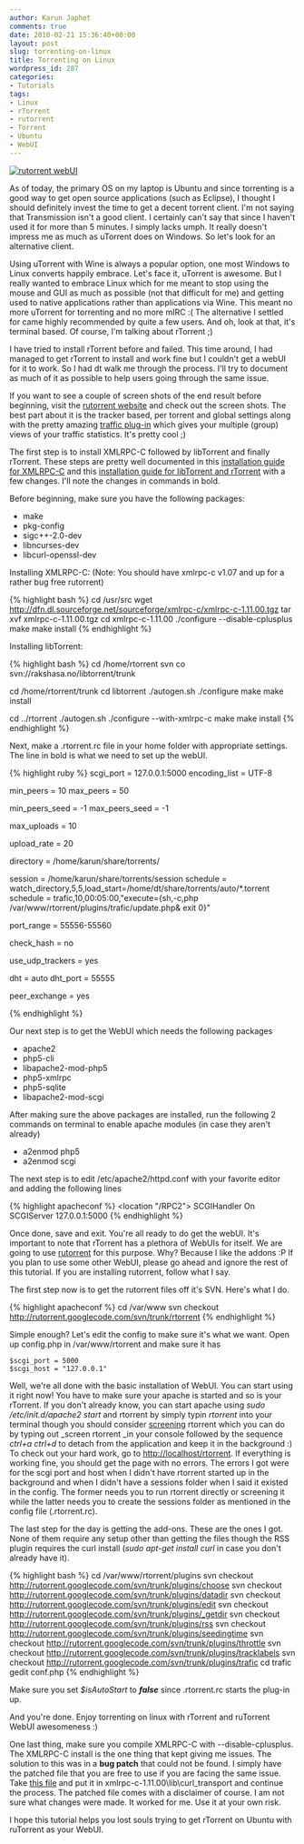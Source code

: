 ```yaml
---
author: Karun Japhet
comments: true
date: 2010-02-21 15:36:40+00:00
layout: post
slug: torrenting-on-linux
title: Torrenting on Linux
wordpress_id: 287
categories:
- Tutorials
tags:
- Linux
- rTorrent
- rutorrent
- Torrent
- Ubuntu
- WebUI
---
```


[![rutorrent webUI](https://raw.githubusercontent.com/wiki/Novik/ruTorrent/images/scr1_big.jpg)](https://raw.githubusercontent.com/wiki/Novik/ruTorrent/images/scr1_big.jpg)

As of today, the primary OS on my laptop is Ubuntu and since torrenting is a good way to get open source applications (such as Eclipse), I thought I should definitely invest the time to get a decent torrent client. I'm not saying that Transmission isn't a good client. I certainly can't say that since I haven't used it for more than 5 minutes. I simply lacks umph. It really doesn't impress me as much as uTorrent does on Windows. So let's look for an alternative client.

Using uTorrent with Wine is always a popular option, one most Windows to Linux converts happily embrace. Let's face it, uTorrent is awesome. But I really wanted to embrace Linux which for me meant to stop using the mouse and GUI as much as possible (not that difficult for me) and getting used to native applications rather than applications via Wine. This meant no more uTorrent for torrenting and no more mIRC :( The alternative I settled for came highly recommended by quite a few users. And oh, look at that, it's terminal based. Of course, I'm talking about rTorrent ;)

I have tried to install rTorrent before and failed. This time around, I had managed to get rTorrent to install and work fine but I couldn't get a webUI for it to work. So I had dt walk me through the process. I'll try to document as much of it as possible to help users going through the same issue.

If you want to see a couple of screen shots of the end result before beginning, visit the [rutorrent website](http://code.google.com/p/rutorrent/) and check out the screen shots. The best part about it is the tracker based, per torrent and global settings along with the pretty amazing [traffic plug-in](http://rutorrent.googlecode.com/svn/wiki/assets/images/scr1_big.jpg) which gives your multiple (group) views of your traffic statistics. It's pretty cool ;)

<!-- more -->

The first step is to install XMLRPC-C followed by libTorrent and finally rTorrent. These steps are pretty well documented in this [installation guide for XMLRPC-C](http://rtwi.jmk.hu/wiki/InstallationGuide#preparing) and this [installation guide for libTorrent and rTorrent](http://libtorrent.rakshasa.no/wiki/Install) with a few changes. I'll note the changes in commands in bold.

Before beginning, make sure you have the following packages:

* make
* pkg-config
* sigc++-2.0-dev
* libncurses-dev
* libcurl-openssl-dev

Installing XMLRPC-C: (Note: You should have xmlrpc-c v1.07 and up for a rather bug free rutorrent)

{% highlight bash %}
  cd /usr/src
  wget http://dfn.dl.sourceforge.net/sourceforge/xmlrpc-c/xmlrpc-c-1.11.00.tgz
  tar xvf xmlrpc-c-1.11.00.tgz
  cd xmlrpc-c-1.11.00
  ./configure --disable-cplusplus
  make
  make install
{% endhighlight %}

Installing libTorrent:

{% highlight bash %}
cd /home/rtorrent
svn co svn://rakshasa.no/libtorrent/trunk

cd /home/rtorrent/trunk
cd libtorrent
./autogen.sh
./configure
make
make install

cd ../rtorrent
./autogen.sh
./configure --with-xmlrpc-c
make
make install
{% endhighlight %}

Next, make a .rtorrent.rc file in your home folder with appropriate settings. The line in bold is what we need to set up the webUI.

{% highlight ruby %}
scgi_port = 127.0.0.1:5000
encoding_list = UTF-8

min_peers = 10
max_peers = 50

min_peers_seed = -1
max_peers_seed = -1

max_uploads = 10

upload_rate = 20

directory = /home/karun/share/torrents/

session = /home/karun/share/torrents/session
schedule = watch_directory,5,5,load_start=/home/dt/share/torrents/auto/*.torrent
schedule = trafic,10,00:05:00,"execute={sh,-c,php /var/www/rtorrent/plugins/trafic/update.php& exit 0}"

port_range = 55556-55560

check_hash = no

use_udp_trackers = yes

dht = auto
dht_port = 55555

peer_exchange = yes

{% endhighlight %}

Our next step is to get the WebUI which needs the following packages
  * apache2
  * php5-cli
  * libapache2-mod-php5
  * php5-xmlrpc
  * php5-sqlite
  * libapache2-mod-scgi

After making sure the above packages are installed, run the following 2 commands on terminal to enable apache modules (in case they aren't already)

  * a2enmod php5
  * a2enmod scgi

The next step is to edit /etc/apache2/httpd.conf with your favorite editor and adding the following lines

{% highlight apacheconf %}
<location "/RPC2">
SCGIHandler On
SCGIServer 127.0.0.1:5000
</location>
{% endhighlight %}

Once done, save and exit. You're all ready to do get the webUI. It's important to note that rTorrent has a plethora of WebUIs for itself. We are going to use [rutorrent](http://code.google.com/p/rutorrent/) for this purpose. Why? Because I like the addons :P If you plan to use some other WebUI, please go ahead and ignore the rest of this tutorial. If you are installing rutorrent, follow what I say.

The first step now is to get the rutorrent files off it's SVN. Here's what I do.


{% highlight apacheconf %}
cd /var/www
svn checkout http://rutorrent.googlecode.com/svn/trunk/rtorrent
{% endhighlight %}


Simple enough? Let's edit the config to make sure it's what we want. Open up config.php in /var/www/rtorrent and make sure it has

```
$scgi_port = 5000
$scgi_host = "127.0.0.1"
```

Well, we're all done with the basic installation of WebUI. You can start using it right now! You have to make sure your apache is started and so is your rTorrent. If you don't already know, you can start apache using _sudo /etc/init.d/apache2 start_ and rtorrent by simply typin _rtorrent_ into your terminal though you should consider [screening](http://ubuntu-tutorials.com/2007/05/04/command-line-multitasking-with-screen/) rtorrent which you can do by typing out _screen rtorrent _in your console followed by the sequence _ctrl+a ctrl+d_ to detach from the application and keep it in the background :) To check out your hard work, go to [http://localhost/rtorrent](http://localhost/rtorrent). If everything is working fine, you should get the page with no errors. The errors I got were for the scgi port and host when I didn't have rtorrent started up in the background and when I didn't have a sessions folder when I said it existed in the config. The former needs you to run rtorrent directly or screening it while the latter needs you to create the sessions folder as mentioned in the config file (.rtorrent.rc).

The last step for the day is getting the add-ons. These are the ones I got. None of them require any setup other than getting the files though the RSS plugin requires the curl install (_sudo apt-get install curl_ in case you don't already have it).

{% highlight bash %}
cd /var/www/rtorrent/plugins
svn checkout http://rutorrent.googlecode.com/svn/trunk/plugins/choose
svn checkout http://rutorrent.googlecode.com/svn/trunk/plugins/datadir
svn checkout http://rutorrent.googlecode.com/svn/trunk/plugins/edit
svn checkout http://rutorrent.googlecode.com/svn/trunk/plugins/_getdir
svn checkout http://rutorrent.googlecode.com/svn/trunk/plugins/rss
svn checkout http://rutorrent.googlecode.com/svn/trunk/plugins/seedingtime
svn checkout http://rutorrent.googlecode.com/svn/trunk/plugins/throttle
svn checkout http://rutorrent.googlecode.com/svn/trunk/plugins/tracklabels
svn checkout http://rutorrent.googlecode.com/svn/trunk/plugins/trafic
cd trafic
gedit conf.php
{% endhighlight %}



Make sure you set _$isAutoStart_ to _**false**_ since .rtorrent.rc starts the plug-in up.

And you're done. Enjoy torrenting on linux with rTorrent and ruTorrent WebUI awesomeness :)

One last thing, make sure you compile XMLRPC-C with --disable-cplusplus. The XMLRPC-C install is the one thing that kept giving me issues. The solution to this was in a **bug patch** that could not be found. I simply have the patched file that you are free to use if you are facing the same issue. Take [this file](karunab.com/wp-content/uploads/2010/02/xmlrpc_curl_transport.c) and put it in xmlrpc-c-1.11.00\lib\curl_transport and continue the process. The patched file comes with a disclaimer of course. I am not sure what changes were made. It worked for me. Use it at your own risk.

I hope this tutorial helps you lost souls trying to get rTorrent on Ubuntu with ruTorrent as your WebUI.
